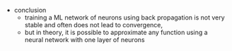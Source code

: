 -  conclusion
    - training a  ML network of neurons using back propagation is not very stable and often does  not lead to convergence, 
    - but in theory, it is possible to approximate any function using a neural network with one layer of neurons